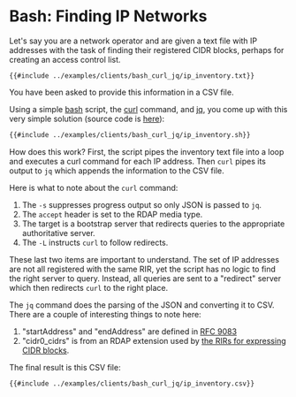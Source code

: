 # Bash: Finding IP Networks

Let's say you are a network operator and are given a text file with IP addresses with the task
of finding their registered CIDR blocks, perhaps for creating an access control list. 

```
{{#include ../examples/clients/bash_curl_jq/ip_inventory.txt}}  
```

You have been asked to provide this information in a CSV file.

Using a simple [bash](https://www.gnu.org/software/bash/) script, the [curl](https://curl.se/) command,
and [jq](https://jqlang.github.io/jq/), you come up with this very simple solution
(source code is [here](https://github.com/anewton1998/rdap_guide/tree/main/src/examples/clients/bash_curl_jq)):


```bash
{{#include ../examples/clients/bash_curl_jq/ip_inventory.sh}}  
```

How does this work? First, the script pipes the inventory text file into a loop and executes a curl command
for each IP address. Then `curl` pipes its output to `jq` which appends the information to the CSV file.

Here is what to note about the `curl` command:
1. The `-s` suppresses progress output so only JSON is passed to `jq`.
1. The `accept` header is set to the RDAP media type.
1. The target is a bootstrap server that redirects queries to the appropriate authoritative server.
1. The `-L` instructs `curl` to follow redirects.

These last two items are important to understand. The set of IP addresses are not all registered with the
same RIR, yet the script has no logic to find the right server to query. Instead, all queries are sent
to a "redirect" server which then redirects `curl` to the right place.

The `jq` command does the parsing of the JSON and converting it to CSV. There are a couple of
interesting things to note here:
1. "startAddress" and "endAddress" are defined in [RFC 9083](https://datatracker.ietf.org/doc/html/rfc9083)
1. "cidr0_cidrs" is from an RDAP extension used by [the RIRs for expressing CIDR blocks](https://bitbucket.org/nroecg/nro-rdap-cidr/src/master/nro-rdap-cidr.txt).

The final result is this CSV file:

```csv
{{#include ../examples/clients/bash_curl_jq/ip_inventory.csv}}  
```

